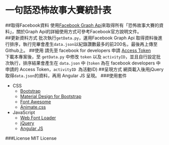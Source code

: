 # 一句話恐怖故事大賽統計表
##取得Facebook資料
使用[Facebook Graph Api](https://developers.facebook.com/docs/graph-api)來取得所有「恐怖故事大賽的資料」，關於Graph Api的詳細使用方式可參考Facebook官方說明文件。  
##更新資料方式
批次執行`getData.py`，運用Facebook Graph Api 取得資料後進行排序，執行完畢會產生`data.json`以紀錄讚數最多的前200名，最後再上傳至Github上。
##使用
請先至 facebook for developers 申請 [Access Token](https://developers.facebook.com/docs/facebook-login/access-tokens)  
下載本專案後，至 `getData.py` 中修改 `token` 以及 `activityID`，並且自行設定批次執行，排序結果會產生在 `data.json` 中
(`token` 為在 facebook developers 中申請的 Access Token，`activityID `為活動ID)
##呈現方式
網頁載入後用jQuery取得`data.json`的資料，再用 Angular JS 呈現。
###使用套件
* CSS
	* [Bootstrap](http://getbootstrap.com/)
	* [Material Design for Bootstrap](https://fezvrasta.github.io/bootstrap-material-design/)
	* [Font Awesome](http://fortawesome.github.io/Font-Awesome/)
	* [Animate.css](https://daneden.github.io/animate.css/)
* JavaScript
	* [Web Font Loader](https://github.com/typekit/webfontloader)
	* [jQuery](http://jquery.com/)
	* [Angular JS](https://angularjs.org/)

	
###License
MIT License